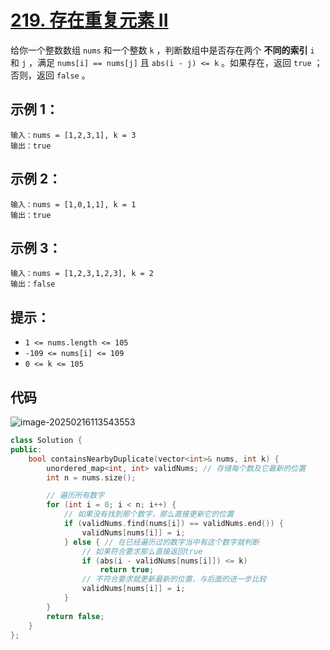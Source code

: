 # [219. 存在重复元素 II](https://leetcode.cn/problems/contains-duplicate-ii/)

给你一个整数数组 `nums` 和一个整数 `k` ，判断数组中是否存在两个 **不同的索引** `i` 和 `j` ，满足 `nums[i] == nums[j]` 且 `abs(i - j) <= k` 。如果存在，返回 `true` ；否则，返回 `false` 。

## **示例 1：**

```
输入：nums = [1,2,3,1], k = 3
输出：true
```

## **示例 2：**

```
输入：nums = [1,0,1,1], k = 1
输出：true
```

## **示例 3：**

```
输入：nums = [1,2,3,1,2,3], k = 2
输出：false
```

## **提示：**

- `1 <= nums.length <= 105`
- `-109 <= nums[i] <= 109`
- `0 <= k <= 105`

## 代码

![image-20250216113543553](https://gitee.com/chen-houchao/images/raw/master/202502161135606.png)

```cpp
class Solution {
public:
    bool containsNearbyDuplicate(vector<int>& nums, int k) {
        unordered_map<int, int> validNums; // 存储每个数及它最新的位置
        int n = nums.size();

        // 遍历所有数字
        for (int i = 0; i < n; i++) {
            // 如果没有找到那个数字，那么直接更新它的位置
            if (validNums.find(nums[i]) == validNums.end()) {
                validNums[nums[i]] = i;
            } else { // 在已经遍历过的数字当中有这个数字就判断
                // 如果符合要求那么直接返回true
                if (abs(i - validNums[nums[i]]) <= k)
                    return true;
                // 不符合要求就更新最新的位置，与后面的进一步比较
                validNums[nums[i]] = i;
            }
        }
        return false;
    }
};
```


